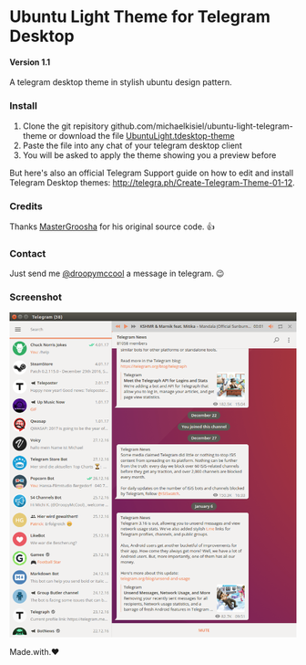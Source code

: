 # Ubuntu Light Theme for Telegram Desktop
#### Version 1.1
A telegram desktop theme in stylish ubuntu design pattern.

### Install
1. Clone the git repisitory github.com/michaelkisiel/ubuntu-light-telegram-theme or download the file [UbuntuLight.tdesktop-theme](https://github.com/michaelkisiel/ubuntu-light-telegram-theme/blob/master/UbuntuLight.tdesktop-theme)
2. Paste the file into any chat of your telegram desktop client
3. You will be asked to apply the theme showing you a preview before

But here's also an official Telegram Support guide on how to edit and install Telegram Desktop themes: http://telegra.ph/Create-Telegram-Theme-01-12.

### Credits
Thanks [MasterGroosha](https://github.com/MasterGroosha/telegram-soliddark-theme) for his original source code. :thumbsup:

### Contact
Just send me [@droopymccool](https://t.me/droopymccool) a message in telegram. :wink:

### Screenshot
![](ubuntu-light-telegram-theme.png)

Made.with.:heart:
